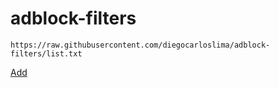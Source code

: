 # adblock-filters

```
https://raw.githubusercontent.com/diegocarloslima/adblock-filters/list.txt
```

[Add](https://subscribe.adblockplus.org/?location=https://raw.githubusercontent.com/diegocarloslima/adblock-filters/list.txt&title=Adblock%20Filters%20DCL)
